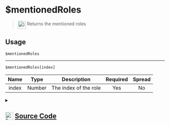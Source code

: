 # $mentionedRoles
> <img align="top" src="https://upload.wikimedia.org/wikipedia/commons/thumb/e/e4/Infobox_info_icon.svg/160px-Infobox_info_icon.svg.png?20150409153300" alt="image" width="25" height="auto"> Returns the mentioned roles
## Usage
```
$mentionedRoles
```
---
```
$mentionedRoles[index]
```
| Name | Type | Description | Required | Spread
| :---: | :---: | :---: | :---: | :---: |
index | Number | The index of the role | Yes | No
<details>
<summary>
    
## <img align="top" src="https://cdn4.iconfinder.com/data/icons/iconsimple-logotypes/512/github-512.png" alt="image" width="25" height="auto">  [Source Code](https://github.com/tryforge/ForgeScript-V2/blob/main/src/native/mentionedRoles.ts)
    
</summary>
    
```ts
import { ArgType, NativeFunction, Return } from "../structures"

export default new NativeFunction({
    name: "$mentionedRoles",
    version: "1.0.0",
    brackets: false,
    description: "Returns the mentioned roles",
    unwrap: true,
    args: [
        {
            name: "index",
            description: "The index of the role",
            rest: false,
            type: ArgType.Number,
            required: true,
        },
    ],
    execute(ctx, [i]) {
        return Return.success(
            this.hasFields
                ? ctx.message?.mentions.roles.at(i)?.id
                : ctx.message?.mentions.roles.map((x) => x.id).join(", ")
        )
    },
})

```
    
</details>